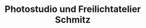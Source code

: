 ---
title: "Photostudio und Freilichtatelier Schmitz"
url: /hueckeswagen/photostudio-und-freilichtatelier-schmitz/
shop: Foto
---